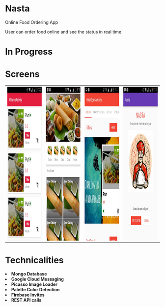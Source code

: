 # Nasta
Online Food Ordering App

User can order food online and see the status in real time

<h1>In Progress</h1>
<h1>Screens</h1>

<table>
<tr>

<th><img width="500px" height="500px" src="Images/1.jpeg"/></th>
<th><img width="500px" height="500px" src="Images/2.jpeg"/></th>
<th><img width="500px" height="500px" src="Images/3.jpeg"/></th>

<th><img width="500px" height="500px" src="Images/4.jpeg"/></th>
</tr>
<table>

<h1>Technicalities</h1>
   
  
  <b><li>Mongo Database</li></b>
  <b> <li>Google Cloud Messaging</li></b>
   <b> <li>Picasso Image Loader</li></b>
    <b><li>Palette Color Detection</li></b>
   <b> <li>Firebase Invites</li></b>
    <b><li>REST API calls</li></b>
    
    


